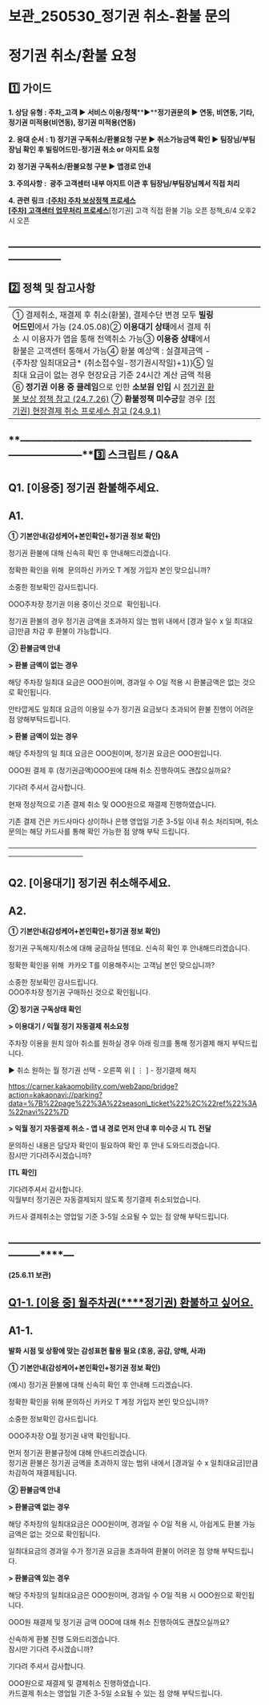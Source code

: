 # 보관_250530_정기권 취소-환불 문의

**정기권 취소/환불 요청**
================

**1️⃣ 가이드**
-----------

**1. 상담 유형 : 주차\_고객 ▶ 서비스 이용/정책****▶****정기권문의 ▶ 연동, 비연동, 기타, 정기권 미적용(비연동), 정기권 미적용(연동)**

**2. 응대 순서 : 1) 정기권 구독취소/환불요청 구분 ▶ 취소가능금액 확인 ▶ 팀장님/부팀장님 확인 후 빌링어드민-정기권 취소 or 아지트 요청**

**2) 정기권 구독취소/환불요청 구분 ▶ 앱경로 안내**

**3. 주의사항 :  광주 고객센터 내부 아지트 이관 후 팀장님/부팀장님께서 직접 처리**

**4. 관련 링크 :**[**[주차] 주차 보상정책 프로세스**](https://kakaomobilitysupport.zendesk.com/hc/ko/articles/35644611912089)  
**[[주차] 고객센터 업무처리 프로세스](https://kakaomobilitysupport.zendesk.com/hc/ko/articles/37049844772505)**[정기권] 고객 직접 환불 기능 오픈 정책\_6/4 오후2시 오픈

**―****―****―****―****―****―****―****―****―****―****―****―****―****―****―****―****―****―****―****―****―****―****―****―****―****―****―****―****―**
-------------------------------------------------------------------------------------------------------------------------------------------------

**2️⃣ 정책 및 참고사항**
-----------------

|  |  |  |  |  |  |
| --- | --- | --- | --- | --- | --- |
| ① 결제취소, 재결제 후 취소(환불), 결제수단 변경 모두 **빌링 어드민**에서 가능 (24.05.08)② **이용대기 상태**에서 결제 취소 시 이용자가 앱을 통해 전액취소 가능③ **이용중 상태**에서 환불은 고객센터 통해서 가능④ 환불 예상액 : 실결제금액 - {주차장 일최대요금\* (취소접수일-정기권시작일)+1)}⑤ 일최대 요금이 없는 경우 현장요금 기준 24시간 계산 금액 적용 ⑥ **정기권 이용 중 클레임**으로 인한 **소보원 인입** 시 [정기권 환불 보상 정책 참고 (24.7.26)](https://kakaomobilitysupport.zendesk.com/hc/ko/articles/35644611912089)  ⑦ **환불정책 미수긍**할 경우  [[정기권] 현장결제 취소 프로세스 참고 (24.9.1)]([%EC%A3%BC%EC%B0%A8]%20%EA%B3%A0%EA%B0%9D%EC%84%BC%ED%84%B0%20%EC%97%85%EB%AC%B4%EC%B2%98%EB%A6%AC%20%ED%94%84%EB%A1%9C%EC%84%B8%EC%8A%A4) | | | | | |

**―****―****―****―****―****―****―****―****―****―****―****―****―****―****―****―****―****―****―****―****―****―****―****―****―****―****―****―****―****3️⃣ 스크립트 / Q&A**
-------------------------------------------------------------------------------------------------------------------------------------------------------------------

**Q1. [이용중]** **정기권 환불해주세요.**
-----------------------------

**A1.**
-------

**① 기본안내(감성케어+본인확인+정기권 정보 확인)**

정기권 환불에 대해 신속히 확인 후 안내해드리겠습니다.  
  
정확한 확인을 위해  문의하신 카카오 T 계정 가입자 본인 맞으십니까?  
  
소중한 정보확인 감사드립니다.

OOO주차장 정기권 이용 중이신 것으로  확인됩니다.  
  
정기권 환불의 경우 정기권 금액을 초과하지 않는 범위 내에서 [경과 일수 x 일 최대요금]만큼 차감 후 환불이 가능합니다.  
  
**② 환불금액 안내**

**> 환불 금액이 없는 경우**

해당 주차장 일최대 요금은 OOO원이며, 경과일 수 O일 적용 시 환불금액은 없는 것으로 확인됩니다.

안타깝게도 일최대 요금의 이용일 수가 정기권 요금보다 초과되어 환불 진행이 어려운 점 양해부탁드립니다.  
  
**> 환불 금액이 있는 경우**

해당 주차장의 일 최대 요금은 OOO원이며, 정기권 요금은 OOO원입니다.

OOO원 결제 후 (정기권금액)OOO원에 대해 취소 진행하여도 괜찮으실까요?  
  
기다려 주셔서 감사합니다.

현재 정상적으로 기존 결제 취소 및 OOO원으로 재결제 진행하였습니다.  
  
기존 결제 건은 카드사마다 상이하나 은행 영업일 기준 3-5일 이내 취소 처리되며, 취소 문의는 해당 카드사를 통해 확인 가능한 점 양해 부탁 드립니다.

─────────────────────────────────────────────────────────────────

**Q2. [이용대기]** **정기권 취소해주세요.**
------------------------------

**A2.**
-------

**① 기본안내(감성케어+본인확인+정기권 정보 확인)**

정기권 구독해지/취소에 대해 궁금하실 텐데요. 신속히 확인 후 안내해드리겠습니다.  
  
정확한 확인을 위해  카카오 T를 이용해주시는 고객님 본인 맞으십니까?  
  
소중한 정보확인 감사드립니다.  
OOO주차장 정기권 구매하신 것으로 확인됩니다.

**② 정기권 구독상태 확인**

**> 이용대기 / 익월 정기 자동결제 취소요청**

주차장 이용을 원치 않아 취소를 원하실 경우 아래 링크를 통해 정기결제 해지 부탁드립니다.  
  
▶ 취소 원하는 월 정기권 선택 - 오른쪽 위 [ ⋮ ] - 정기결제 해지  
  
https://carner.kakaomobility.com/web2app/bridge?action=kakaonavi://parking?data=%7B%22page%22%3A%22season\_ticket%22%2C%22ref%22%3A%22navi%22%7D  
  
**> 익월 정기 자동결제 취소 - 앱 내 경로 먼저 안내 후 미수긍 시 TL 전달**

문의하신 내용은 담당자 확인이 필요하여 확인 후 안내 도와드리겠습니다.  
잠시만 기다려주시겠습니까?   
  
**[TL 확인]**

기다려주셔서 감사합니다.  
익월부터 정기권은 자동결제되지 않도록 정기결제 취소되었습니다.  
  
카드사 결제취소는 영업일 기준 3-5일 소요될 수 있는 점 양해 부탁드립니다.

**―****―****―****―****―****―****―****―****―****―****―****―****―****―****―****―****―****―****―****―****―****―****―****―****―****―****―****―**
--------------------------------------------------------------------------------------------------------------------------------------------

**(25.6.11 보관)**

[**Q1-1. [이용 중] 월주차권(****정기권) 환불하고 싶어요.**](https://kakaomobilitysupport.zendesk.com/hc/ko/articles/33441118176921#h_01HQHXPKGG5G63AH31VHWQDDTJ)
-----------------------------------------------------------------------------------------------------------------------------------------------

**A1-1.**
---------

******발화 시점 및 상황에 맞는 감성표현 활용 필요 (호응, 공감, 양해, 사과)******

**① 기본안내(감성케어+본인확인+정기권 정보 확인)**

(예시) 정기권 환불에 대해 신속히 확인 후 안내해 드리겠습니다.  
  
정확한 확인을 위해 문의하신 카카오 T 계정 가입자 본인 맞으십니까?  
  
소중한 정보확인 감사드립니다.

OOO주차장 O월 정기권 내역 확인됩니다.  
  
먼저 정기권 환불규정에 대해 안내드리겠습니다.  
정기권 환불은 정기권 금액을 초과하지 않는 범위 내에서 [경과일 수 x 일최대요금]만큼 차감하여 재결제됩니다.  
  
**② 환불금액 안내**

**> 환불금액 없는 경우**

해당 주차장의 일최대요금은 OOO원이며, 경과일 수 O일 적용 시, 아쉽게도 환불 가능 금액은 없는 것으로 확인됩니다.

일최대요금의 경과일 수가 정기권 요금을 초과하여 환불이 어려운 점 양해 부탁드립니다.  
  
**> 환불금액 있는 경우**

해당 주차장의 일최대요금은 OOO원이며, 경과일 수 O일 적용 시 OOO원으로 확인됩니다.

OOO원 재결제 및 정기권 금액 OOO에 대해 취소 진행하여도 괜찮으실까요?  
  
신속하게 환불 진행 도와드리겠습니다.  
잠시만 기다려 주시겠습니까?  
  
기다려 주셔서 감사합니다.  
  
OOO원으로 재결제 및 결제취소 진행하였습니다.  
카드결제 취소는 영업일 기준 3-5일 소요될 수 있는 점 양해 부탁드립니다.